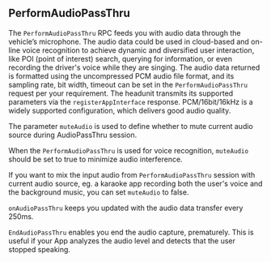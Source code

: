 ## PerformAudioPassThru

The `PerformAudioPassThru` RPC feeds you with audio data through the vehicle’s microphone. The audio data could be used in cloud-based and on-line voice recognition to achieve dynamic and diversified user interaction, like POI (point of interest) search, querying for information, or even recording the driver's voice while they are singing. The audio data returned is formatted using the uncompressed PCM audio file format, and its sampling rate, bit width, timeout can be set in the `PerformAudioPassThru` request per your requirement. The headunit transmits its supported parameters via the `registerAppInterface` response. PCM/16bit/16kHz is a widely supported configuration, which delivers good audio quality.

The parameter `muteAudio` is used to define whether to mute current audio source during AudioPassThru session.

When the `PerformAudioPassThru` is used for voice recognition, `muteAudio` should be set to true to minimize audio interference.

If you want to mix the input audio from `PerformAudioPassThru` session with current audio source, eg. a karaoke app recording both the user's voice and the background music, you can set `muteAudio` to false.

`onAudioPassThru` keeps you updated with the audio data transfer every 250ms.

`EndAudioPassThru` enables you end the audio capture, prematurely. This is useful if your App analyzes the audio level and detects that the user stopped speaking.
